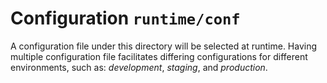 # Configuration `runtime/conf`

A configuration file under this directory will be selected at runtime. Having multiple configuration file
facilitates differing configurations for different environments, such as: *development*, *staging*, and *production*.
